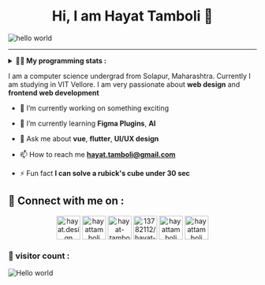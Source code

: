 <h1 align="center" > Hi, I am Hayat Tamboli 👋</h1>

![hello world](https://github.com/hayat-tamboli/hayat-tamboli/raw/master/hello-world.png)

<hr/>

<details> 
 <summary> <b>👨‍💻 My programming stats : </b></summary>

<br>

<div align="center">
  
![Hayat's github stats](https://github-readme-stats.vercel.app/api?username=hayat-tamboli&show_icons=true&title_color=2257EA&icon_color=2257EA&bg_color=f7f7f7)
![Top Langs](https://github-readme-stats.vercel.app/api/top-langs/?username=hayat-tamboli&title_color=2257EA&bg_color=f7f7f7&layout=compact&hide=html)

</div>

<a href="https://stackoverflow.com/users/13782112/hayat-tamboli"><img src="https://stackoverflow.com/users/flair/13782112.png?theme=clean" width="208" height="58" alt="profile for Hayat Tamboli at Stack Overflow, Q&amp;A for professional and enthusiast programmers" title="profile for Hayat Tamboli at Stack Overflow, Q&amp;A for professional and enthusiast programmers"></a>

<!--START_SECTION:waka-->
![Code Time](http://img.shields.io/badge/Code%20Time-801%20hrs%2012%20mins-blue)

![Lines of code](https://img.shields.io/badge/From%20Hello%20World%20I%27ve%20Written-197%20Thousand%20lines%20of%20code-blue)

**I'm a Night 🦉** 

```text
🌞 Morning       36 commits       █░░░░░░░░░░░░░░░░░░░░░░░░   05.74 % 
🌆 Daytime      251 commits       ██████████░░░░░░░░░░░░░░░   40.03 % 
🌃 Evening      213 commits       ████████░░░░░░░░░░░░░░░░░   33.97 % 
🌙 Night        127 commits       █████░░░░░░░░░░░░░░░░░░░░   20.26 % 

```
📅 **I'm Most Productive on Wednesday** 

```text
Monday          69 commits       ██░░░░░░░░░░░░░░░░░░░░░░░   11.00 % 
Tuesday         87 commits       ███░░░░░░░░░░░░░░░░░░░░░░   13.88 % 
Wednesday      102 commits       ████░░░░░░░░░░░░░░░░░░░░░   16.27 % 
Thursday        89 commits       ███░░░░░░░░░░░░░░░░░░░░░░   14.19 % 
Friday          81 commits       ███░░░░░░░░░░░░░░░░░░░░░░   12.92 % 
Saturday       102 commits       ████░░░░░░░░░░░░░░░░░░░░░   16.27 % 
Sunday          97 commits       ███░░░░░░░░░░░░░░░░░░░░░░   15.47 % 

```


📊 **This Week I Spent My Time On** 

```text
💬 Programming Languages: 
No Activity Tracked This Week

```

**I Mostly Code in Dart** 

```text
Dart                     9 repos             ████░░░░░░░░░░░░░░░░░░░░░   16.07 % 
JavaScript               7 repos             ███░░░░░░░░░░░░░░░░░░░░░░   12.50 % 
Vue                      6 repos             ██░░░░░░░░░░░░░░░░░░░░░░░   10.71 % 
Jupyter Notebook         5 repos             ██░░░░░░░░░░░░░░░░░░░░░░░   08.93 % 
HTML                     5 repos             ██░░░░░░░░░░░░░░░░░░░░░░░   08.93 % 

```



 Last Updated on 09/02/2023 01:28:19 UTC
<!--END_SECTION:waka-->

</details>

I am a computer science undergrad from Solapur, Maharashtra. Currently I am studying in VIT Vellore. I am very passionate about __web design__ and __frontend web development__


- 🔭 I’m currently working on something exciting

- 🌱 I’m currently learning **Figma Plugins**, **AI**

- 💬 Ask me about **vue**, **flutter**, **UI/UX design**

- 📫 How to reach me **hayat.tamboli@gmail.com**

- ⚡ Fun fact **I can solve a rubick's cube under 30 sec**

## 🔗 Connect with me on :

<p align="center">
<a href="https://hayat.design/" target="blank"><img align="center" src="https://cdn-icons-png.flaticon.com/512/4302/4302080.png" alt="hayat.design" height="48" width="48" /></a>
<a href="https://twitter.com/hayattamboli" target="blank"><img align="center" src="https://cdn-icons-png.flaticon.com/512/2111/2111580.png" alt="hayattamboli" height="48" width="48" /></a>
<a href="https://linkedin.com/in/hayat-tamboli" target="blank"><img align="center" src="https://cdn-icons-png.flaticon.com/512/2111/2111368.png" alt="hayat-tamboli" height="48" width="48" /></a>
<a href="https://stackoverflow.com/users/13782112/hayat-tamboli" target="blank"><img align="center" src="https://cdn-icons-png.flaticon.com/512/2111/2111516.png" alt="13782112/hayat-tamboli" height="48" width="48" /></a>
<a href="https://instagram.com/hayattamboli" target="blank"><img align="center" src="https://cdn-icons-png.flaticon.com/512/3955/3955027.png" alt="hayattamboli" height="48" width="48" /></a>
<a href="https://dribbble.com/hayattamboli" target="blank"><img align="center" src="https://cdn-icons-png.flaticon.com/512/3536/3536685.png" alt="hayattamboli" height="48" width="48" /></a>
</p>


### 👀 visitor count :

<img src="https://profile-counter.glitch.me/hayat-tamboli/count.svg" alt="Hello world" />
